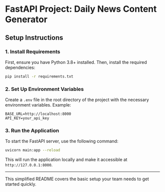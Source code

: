 # FastAPI Project: Daily News Content Generator

## Setup Instructions

### 1. Install Requirements

First, ensure you have Python 3.8+ installed. Then, install the required dependencies:

```bash
pip install -r requirements.txt
```

### 2. Set Up Environment Variables

Create a `.env` file in the root directory of the project with the necessary environment variables. Example:

```env
BASE_URL=http://localhost:8000
API_KEY=your_api_key
```

### 3. Run the Application

To start the FastAPI server, use the following command:

```bash
uvicorn main:app --reload
```

This will run the application locally and make it accessible at `http://127.0.0.1:8000`.

---

This simplified README covers the basic setup your team needs to get started quickly.
